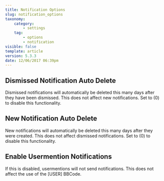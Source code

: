 ```yaml
---
title: Notification Options
slug: notification_options
taxonomy:
    category:
        - settings
    tag:
        - options
        - notification
visible: false
template: article
version: 5.3.3
date: 12/06/2017 06:39pm
---
```


## Dismissed Notification Auto Delete
Dismissed notifications will automatically be deleted this many days after they have been dismissed. This does not affect new notifications. Set to (0) to disable this functionality.

## New Notification Auto Delete
New notifications will automatically be deleted this many days after they were created. This does not affect dismissed notifications. Set to (0) to disable this functionality.

## Enable Usermention Notifications
If this is disabled, usermentions will not send notifications. This does not affect the use of the [USER] BBCode.



